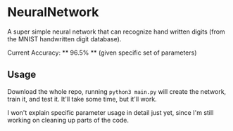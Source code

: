 # NeuralNetwork

A super simple neural network that can recognize hand written digits 
(from the MNIST handwritten digit database).

Current Accuracy: ** 96.5% ** (given specific set of parameters)

## Usage

Download the whole repo, running `python3 main.py` will create the network, train it,
and test it. It'll take some time, but it'll work. 

I won't explain specific parameter usage in detail just yet, since I'm still working on 
cleaning up parts of the code.
